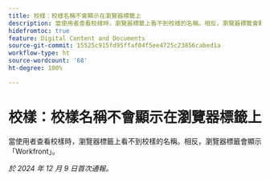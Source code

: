 ```yaml
---
title: 校樣：校樣名稱不會顯示在瀏覽器標籤上
description: 當使用者查看校樣時，瀏覽器標籤上看不到校樣的名稱。相反，瀏覽器標籤會顯示 Workfront。
hidefromtoc: true
feature: Digital Content and Documents
source-git-commit: 15525c915fd95ffaf04f5ee4725c23856cabed1a
workflow-type: ht
source-wordcount: '68'
ht-degree: 100%

---
```



# 校樣：校樣名稱不會顯示在瀏覽器標籤上

當使用者查看校樣時，瀏覽器標籤上看不到校樣的名稱。相反，瀏覽器標籤會顯示「Workfront」。

_於 2024 年 12 月 9 日首次通報。_

